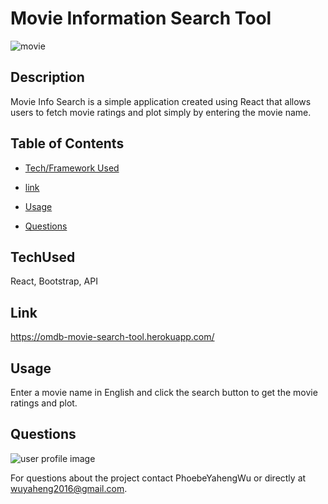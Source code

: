 # Movie Information Search Tool

![movie](https://user-images.githubusercontent.com/52837649/86200377-7853cd80-bb2a-11ea-9393-0a7147613897.gif)

## Description
Movie Info Search is a simple application created using React that allows users to fetch movie ratings and plot simply by entering the movie name.

## Table of Contents

* [Tech/Framework Used](#TechUsed)

* [link](#Link)

* [Usage](#usage) 

* [Questions](#Questions)


## TechUsed
React, Bootstrap, API

## Link
https://omdb-movie-search-tool.herokuapp.com/

## Usage
Enter a movie name in English and click the search button to get the movie ratings and plot.

## Questions
![user profile image](https://avatars0.githubusercontent.com/u/52837649?v=4)

For questions about the project contact PhoebeYahengWu or directly at wuyaheng2016@gmail.com.

